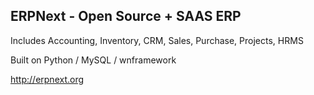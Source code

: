 ## ERPNext - Open Source + SAAS ERP

Includes Accounting, Inventory, CRM, Sales, Purchase, Projects, HRMS

Built on Python / MySQL / wnframework

http://erpnext.org